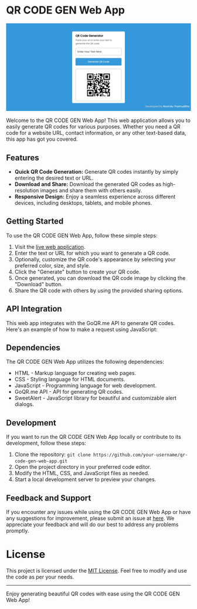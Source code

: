 # QR CODE GEN Web App

![QR CODE GEN Web App](image.png)

Welcome to the QR CODE GEN Web App! This web application allows you to easily generate QR codes for various purposes. Whether you need a QR code for a website URL, contact information, or any other text-based data, this app has got you covered.

## Features

- **Quick QR Code Generation:** Generate QR codes instantly by simply entering the desired text or URL.
- **Download and Share:** Download the generated QR codes as high-resolution images and share them with others easily.
- **Responsive Design:** Enjoy a seamless experience across different devices, including desktops, tablets, and mobile phones.

## Getting Started

To use the QR CODE GEN Web App, follow these simple steps:

1. Visit the [live web application](https://rovindu-thamuditha.github.io/qrgen/).
2. Enter the text or URL for which you want to generate a QR code.
3. Optionally, customize the QR code's appearance by selecting your preferred color, size, and style.
4. Click the "Generate" button to create your QR code.
5. Once generated, you can download the QR code image by clicking the "Download" button.
6. Share the QR code with others by using the provided sharing options.

## API Integration

This web app integrates with the GoQR.me API to generate QR codes. Here's an example of how to make a request using JavaScript:

## Dependencies

The QR CODE GEN Web App utilizes the following dependencies:

- HTML - Markup language for creating web pages.
- CSS - Styling language for HTML documents.
- JavaScript - Programming language for web development.
- GoQR.me API - API for generating QR codes.
- SweetAlert - JavaScript library for beautiful and customizable alert dialogs.

## Development

If you want to run the QR CODE GEN Web App locally or contribute to its development, follow these steps:

1. Clone the repository: `git clone https://github.com/your-username/qr-code-gen-web-app.git`
2. Open the project directory in your preferred code editor.
3. Modify the HTML, CSS, and JavaScript files as needed.
4. Start a local development server to preview your changes.

## Feedback and Support

If you encounter any issues while using the QR CODE GEN Web App or have any suggestions for improvement, please submit an issue at [here](https://github.com/Rovindu-Thamuditha/qrgen/issues). We appreciate your feedback and will do our best to address any problems promptly.

# License

This project is licensed under the [MIT License](LICENSE). Feel free to modify and use the code as per your needs.

---
Enjoy generating beautiful QR codes with ease using the QR CODE GEN Web App!
